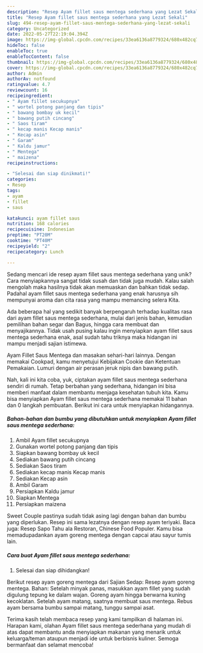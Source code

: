 ```yaml
---
description: "Resep Ayam fillet saus mentega sederhana yang Lezat Sekali"
title: "Resep Ayam fillet saus mentega sederhana yang Lezat Sekali"
slug: 494-resep-ayam-fillet-saus-mentega-sederhana-yang-lezat-sekali
category: Uncategorized
date: 2022-05-27T22:19:04.394Z
image: https://img-global.cpcdn.com/recipes/33ea6136a8779324/680x482cq70/ayam-fillet-saus-mentega-sederhana-foto-resep-utama.jpg
hideToc: false
enableToc: true
enableTocContent: false
thumbnail: https://img-global.cpcdn.com/recipes/33ea6136a8779324/680x482cq70/ayam-fillet-saus-mentega-sederhana-foto-resep-utama.jpg
cover: https://img-global.cpcdn.com/recipes/33ea6136a8779324/680x482cq70/ayam-fillet-saus-mentega-sederhana-foto-resep-utama.jpg
author: Admin
authorAv: notfound
ratingvalue: 4.7
reviewcount: 16
recipeingredient:
- " Ayam fillet secukupnya"
- " wortel potong panjang dan tipis"
- " bawang bombay uk kecil"
- " bawang putih cincang"
- " Saos tiram"
- " kecap manis Kecap manis"
- " Kecap asin"
- " Garam"
- " Kaldu jamur"
- " Mentega"
- " maizena"
recipeinstructions:

- "Selesai dan siap dinikmati!"
categories:
- Resep
tags:
- ayam
- fillet
- saus

katakunci: ayam fillet saus 
nutrition: 168 calories
recipecuisine: Indonesian
preptime: "PT20M"
cooktime: "PT40M"
recipeyield: "2"
recipecategory: Lunch

---
```





Sedang mencari ide resep ayam fillet saus mentega sederhana yang unik? Cara menyiapkannya sangat tidak susah dan tidak juga mudah. Kalau salah mengolah maka hasilnya tidak akan memuaskan dan bahkan tidak sedap. Padahal ayam fillet saus mentega sederhana yang enak harusnya sih mempunyai aroma dan cita rasa yang mampu memancing selera Kita.





Ada beberapa hal yang sedikit banyak berpengaruh terhadap kualitas rasa dari ayam fillet saus mentega sederhana, mulai dari jenis bahan, kemudian pemilihan bahan segar dan Bagus, hingga cara membuat dan menyajikannya. Tidak usah pusing kalau ingin menyiapkan ayam fillet saus mentega sederhana enak,      asal sudah tahu triknya maka hidangan ini mampu menjadi sajian istimewa.














Ayam Fillet Saus Mentega dan masakan sehari-hari lainnya. Dengan memakai Cookpad, kamu menyetujui Kebijakan Cookie dan Ketentuan Pemakaian. Lumuri dengan air perasan jeruk nipis dan bawang putih.






Nah, kali ini kita coba, yuk, ciptakan ayam fillet saus mentega sederhana sendiri di rumah. Tetap berbahan yang sederhana, hidangan ini bisa memberi manfaat dalam membantu menjaga kesehatan tubuh kita. Kamu bisa menyiapkan Ayam fillet saus mentega sederhana memakai 11 bahan dan 0 langkah pembuatan. Berikut ini cara untuk menyiapkan hidangannya.

<!--inarticleads1-->

##### Bahan-bahan dan bumbu yang dibutuhkan untuk menyiapkan Ayam fillet saus mentega sederhana:

1. Ambil  Ayam fillet secukupnya
1. Gunakan  wortel potong panjang dan tipis
1. Siapkan  bawang bombay uk kecil
1. Sediakan  bawang putih cincang
1. Sediakan  Saos tiram
1. Sediakan  kecap manis Kecap manis
1. Sediakan  Kecap asin
1. Ambil  Garam
1. Persiapkan  Kaldu jamur
1. Siapkan  Mentega
1. Persiapkan  maizena


Sweet Couple pastinya sudah tidak asing lagi dengan bahan dan bumbu yang diperlukan. Resep ini sama lezatnya dengan resep ayam teriyaki. Baca juga: Resep Sapo Tahu ala Restoran, Chinese Food Populer. Kamu bisa memadupadankan ayam goreng mentega dengan capcai atau sayur tumis lain. 

<!--inarticleads2-->

##### Cara buat Ayam fillet saus mentega sederhana:


1. Selesai dan siap dihidangkan!

Berikut resep ayam goreng mentega dari Sajian Sedap: Resep ayam goreng mentega. Bahan: Setelah minyak panas, masukkan ayam fillet yang sudah digulung tepung ke dalam wajan. Goreng ayam hingga berwarna kuning kecoklatan. Setelah ayam matang, saatnya membuat saus mentega. Rebus ayam bersama bumbu sampai matang, tunggu sampai asat. 

Terima kasih telah membaca resep yang kami tampilkan di halaman ini. Harapan kami, olahan Ayam fillet saus mentega sederhana yang mudah di atas dapat membantu anda menyiapkan makanan yang menarik untuk keluarga/teman ataupun menjadi ide untuk berbisnis kuliner. Semoga bermanfaat dan selamat mencoba!
